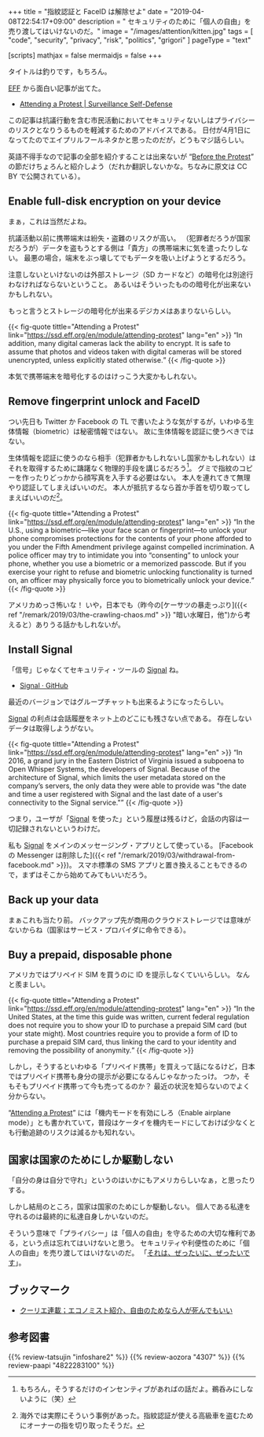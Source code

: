+++
title = "指紋認証と FaceID は解除せよ"
date = "2019-04-08T22:54:17+09:00"
description = " セキュリティのために「個人の自由」を売り渡してはいけないのだ。"
image = "/images/attention/kitten.jpg"
tags = [ "code", "security", "privacy", "risk", "politics", "grigori" ]
pageType = "text"

[scripts]
  mathjax = false
  mermaidjs = false
+++

タイトルは釣りです，もちろん。

[EFF] から面白い記事が出てた。

- [Attending a Protest | Surveillance Self-Defense](https://ssd.eff.org/en/module/attending-protest)

この記事は抗議行動を含む市民活動においてセキュリティないしはプライバシーのリスクとなりうるものを軽減するためのアドバイスである。
日付が4月1日になってたのでエイプリルフールネタかと思ったのだが，どうもマジ話らしい。

英語不得手なので記事の全部を紹介することは出来ないが “[Before the Protest](https://ssd.eff.org/en/module/attending-protest#1)” の節だけちょろんと紹介しよう（だれか翻訳しないかな。ちなみに原文は CC BY で公開されている）。

## Enable full-disk encryption on your device

まぁ，これは当然だよね。

抗議活動以前に携帯端末は紛失・盗難のリスクが高い。
（犯罪者だろうが国家だろうが）データを盗もうとする側は「貴方」の携帯端末に気を遣ったりしない。
最悪の場合，端末をぶっ壊してでもデータを吸い上げようとするだろう。

注意しないといけないのは外部ストレージ（SD カードなど）の暗号化は別途行わなければならないということ。
あるいはそういったものの暗号化が出来ないかもしれない。

もっと言うとストレージの暗号化が出来るデジカメはあまりないらしい。

{{< fig-quote tittle="Attending a Protest" link="https://ssd.eff.org/en/module/attending-protest" lang="en" >}}
<q>In addition, many digital cameras lack the ability to encrypt. It is safe to assume that photos and videos taken with digital cameras will be stored unencrypted, unless explicitly stated otherwise.</q>
{{< /fig-quote >}}

本気で携帯端末を暗号化するのはけっこう大変かもしれない。

## Remove fingerprint unlock and FaceID

つい先日も Twitter か Facebook の TL で書いたような気がするが，いわゆる生体情報（biometric）は秘密情報ではない。
故に生体情報を認証に使うべきではない。

生体情報を認証に使うのなら相手（犯罪者かもしれないし国家かもしれない）はそれを取得するために躊躇なく物理的手段を講じるだろう[^i1]。
グミで指紋のコピーを作ったりどっかから顔写真を入手する必要はない。
本人を連れてきて無理やり認証してしまえばいいのだ。
本人が抵抗するなら首か手首を切り取ってしまえばいいのだ[^bm1]。

[^i1]: もちろん，そうするだけのインセンティブがあればの話だよ。鵜呑みにしないように（笑）
[^bm1]: 海外では実際にそういう事例があった。指紋認証が使える高級車を盗むためにオーナーの指を切り取ったそうだ。

{{< fig-quote tittle="Attending a Protest" link="https://ssd.eff.org/en/module/attending-protest" lang="en" >}}
<q>In the U.S., using a biometric—like your face scan or fingerprint—to unlock your phone compromises protections for the contents of your phone afforded to you under the Fifth Amendment privilege against compelled incrimination. A police officer may try to intimidate you into “consenting” to unlock your phone, whether you use a biometric or a memorized passcode. But if you exercise your right to refuse and biometric unlocking functionality is turned on, an officer may physically force you to biometrically unlock your device.</q>
{{< /fig-quote >}}

アメリカめっさ怖いな！ いや，日本でも（昨今の[ケーサツの暴走っぷり]({{< ref "/remark/2019/03/the-crawling-chaos.md" >}} "暗い水曜日，他")から考えると）ありうる話かもしれないが。

## Install Signal

「信号」じゃなくてセキュリティ・ツールの [Signal] ね。

- [Signal · GitHub](https://github.com/signalapp)

最近のバージョンではグループチャットも出来るようになったらしい。

[Signal] の利点は会話履歴をネット上のどこにも残さない点である。
存在しないデータは取得しようがない。

{{< fig-quote tittle="Attending a Protest" link="https://ssd.eff.org/en/module/attending-protest" lang="en" >}}
<q>In 2016, a grand jury in the Eastern District of Virginia issued a subpoena to Open Whisper Systems, the developers of Signal. Because of the architecture of Signal, which limits the user metadata stored on the company’s servers, the only data they were able to provide was "the date and time a user registered with Signal and the last date of a user's connectivity to the Signal service."</q>
{{< /fig-quote >}}

つまり，ユーザが「[Signal] を使った」という履歴は残るけど，会話の内容は一切記録されないというわけだ。

私も [Signal] をメインのメッセージング・アプリとして使っている。
[Facebook の Messenger は削除した]({{< ref "/remark/2019/03/withdrawal-from-facebook.md" >}})。
スマホ標準の SMS アプリと置き換えることもできるので，まずはそこから始めてみてもいいだろう。

## Back up your data

まぁこれも当たり前。
バックアップ先が商用のクラウドストレージでは意味がないからね（国家はサービス・プロバイダに命令できる）。

## Buy a prepaid, disposable phone

アメリカではプリペイド SIM を買うのに ID を提示しなくていいらしい。
なんと羨ましい。

{{< fig-quote tittle="Attending a Protest" link="https://ssd.eff.org/en/module/attending-protest" lang="en" >}}
<q>In the United States, at the time this guide was written, current federal regulation does not require you to show your ID to purchase a prepaid SIM card (but your state might). Most countries require you to provide a form of ID to purchase a prepaid SIM card, thus linking the card to your identity and removing the possibility of anonymity.</q>
{{< /fig-quote >}}

しかし，そうするといわゆる「プリペイド携帯」を買えって話になるけど，日本ではプリペイド携帯も身分の提示が必要になるんじゃなかったっけ。
つか，そもそもプリペイド携帯って今も売ってるのか？ 最近の状況を知らないのでよく分からない。

“[Attending a Protest]” には「機内モードを有効にしろ（Enable airplane mode）」とも書かれていて，普段はケータイを機内モードにしておけば少なくとも行動追跡のリスクは減るかも知れない。

## 国家は国家のためにしか駆動しない

「自分の身は自分で守れ」というのはいかにもアメリカらしいなぁ，と思ったりする。

しかし結局のところ，国家は国家のためにしか駆動しない。
個人である私達を守れるのは最終的に私達自身しかいないのだ。

そういう意味で「プライバシー」は「個人の自由」を守るための大切な権利である，という点は忘れてはいけないと思う。
セキュリティや利便性のために「個人の自由」を売り渡してはいけないのだ。
「[それは、ぜったいに、ぜったいです](https://dic.nicovideo.jp/a/%E3%82%B7%E3%83%B3%E3%83%95%E3%82%A9%E3%82%AE%E3%82%A2%E3%82%BB%E3%83%AB%E3%83%95%E3%83%91%E3%83%AD%E3%83%87%E3%82%A3%E9%9B%86)」。

## ブックマーク

- [クーリエ連載；エコノミスト紹介、自由のためなら人が死んでもいい](https://cruel.org/economist/courier200712.html)

[EFF]: https://www.eff.org/ "Electronic Frontier Foundation | Defending your rights in the digital world"
[Signal]: https://www.signal.org/
[Attending a Protest]: https://ssd.eff.org/en/module/attending-protest "Attending a Protest | Surveillance Self-Defense"

## 参考図書

{{% review-tatsujin "infoshare2" %}} <!-- 続・情報共有の未来 -->
{{% review-aozora "4307" %}} <!-- グリゴリの捕縛 -->
{{% review-paapi "4822283100" %}} <!-- セキュリティはなぜやぶられたのか -->
